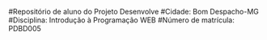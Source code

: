 #Repositório de aluno do Projeto Desenvolve
#Cidade: Bom Despacho-MG
#Disciplina: Introdução à Programação WEB
#Número de matrícula: PDBD005
